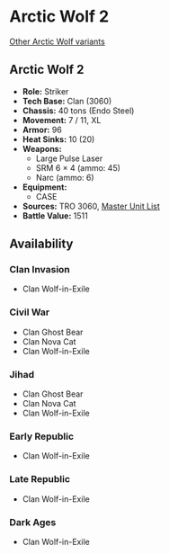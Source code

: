 # Arctic Wolf 2

[Other Arctic Wolf variants](../arctic_wolf.md)

## Arctic Wolf 2
- **Role:** Striker
- **Tech Base:** Clan (3060)
- **Chassis:** 40 tons (Endo Steel)
- **Movement:** 7 / 11, XL
- **Armor:** 96
- **Heat Sinks:** 10 (20)
- **Weapons:**
  - Large Pulse Laser
  - SRM 6 × 4 (ammo: 45)
  - Narc (ammo: 6)
- **Equipment:**
  - CASE
- **Sources:** TRO 3060, [Master Unit List](http://masterunitlist.info/Unit/Details/100/arctic-wolf-2)
- **Battle Value:** 1511

## Availability

### Clan Invasion
- Clan Wolf-in-Exile

### Civil War
- Clan Ghost Bear
- Clan Nova Cat
- Clan Wolf-in-Exile

### Jihad
- Clan Ghost Bear
- Clan Nova Cat
- Clan Wolf-in-Exile

### Early Republic
- Clan Wolf-in-Exile

### Late Republic
- Clan Wolf-in-Exile

### Dark Ages
- Clan Wolf-in-Exile

